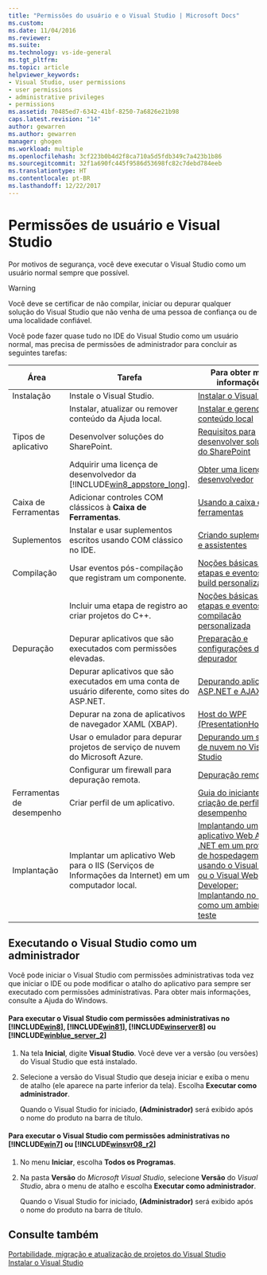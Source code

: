 ```yaml
---
title: "Permissões do usuário e o Visual Studio | Microsoft Docs"
ms.custom: 
ms.date: 11/04/2016
ms.reviewer: 
ms.suite: 
ms.technology: vs-ide-general
ms.tgt_pltfrm: 
ms.topic: article
helpviewer_keywords:
- Visual Studio, user permissions
- user permissions
- administrative privileges
- permissions
ms.assetid: 70485ed7-6342-41bf-8250-7a6826e21b98
caps.latest.revision: "14"
author: gewarren
ms.author: gewarren
manager: ghogen
ms.workload: multiple
ms.openlocfilehash: 3cf223b0b4d2f8ca710a5d5fdb349c7a423b1b86
ms.sourcegitcommit: 32f1a690fc445f9586d53698fc82c7debd784eeb
ms.translationtype: HT
ms.contentlocale: pt-BR
ms.lasthandoff: 12/22/2017
---
```

# <a name="user-permissions-and-visual-studio"></a>Permissões de usuário e Visual Studio
Por motivos de segurança, você deve executar o Visual Studio como um usuário normal sempre que possível.  

> [!WARNING]
>  Você deve se certificar de não compilar, iniciar ou depurar qualquer solução do Visual Studio que não venha de uma pessoa de confiança ou de uma localidade confiável.  

 Você pode fazer quase tudo no IDE do Visual Studio como um usuário normal, mas precisa de permissões de administrador para concluir as seguintes tarefas:  

|Área|Tarefa|Para obter mais informações|  
|----------|----------|--------------------------|  
|Instalação|Instale o Visual Studio.|[Instalar o Visual Studio](../install/install-visual-studio.md)|  
||Instalar, atualizar ou remover conteúdo da Ajuda local.|[Instalar e gerenciar o conteúdo local](../ide/install-and-manage-local-content.md)|  
|Tipos de aplicativo|Desenvolver soluções do SharePoint.|[Requisitos para desenvolver soluções do SharePoint](/office-dev/office-dev/requirements-for-developing-sharepoint-solutions)|  
||Adquirir uma licença de desenvolvedor da [!INCLUDE[win8_appstore_long](../debugger/includes/win8_appstore_long_md.md)].|[Obter uma licença de desenvolvedor](http://go.microsoft.com/fwlink/?LinkID=241313)|  
|Caixa de Ferramentas|Adicionar controles COM clássicos à **Caixa de Ferramentas**.|[Usando a caixa de ferramentas](../ide/using-the-toolbox.md)|  
|Suplementos|Instalar e usar suplementos escritos usando COM clássico no IDE.|[Criando suplementos e assistentes](http://msdn.microsoft.com/Library/c5a47c21-6668-4de3-898d-afa969317e73)|  
|Compilação|Usar eventos pós-compilação que registram um componente.|[Noções básicas sobre etapas e eventos de build personalizados](/cpp/ide/understanding-custom-build-steps-and-build-events)|  
||Incluir uma etapa de registro ao criar projetos do C++.|[Noções básicas sobre etapas e eventos compilação personalizada](/cpp/ide/understanding-custom-build-steps-and-build-events)|  
|Depuração|Depurar aplicativos que são executados com permissões elevadas.|[Preparação e configurações do depurador](../debugger/debugger-settings-and-preparation.md)|  
||Depurar aplicativos que são executados em uma conta de usuário diferente, como sites do ASP.NET.|[Depurando aplicativos ASP.NET e AJAX](../debugger/debugging-aspnet-and-ajax-applications.md)|  
||Depurar na zona de aplicativos de navegador XAML (XBAP).|[Host do WPF (PresentationHost.exe)](/dotnet/framework/wpf/app-development/wpf-host-presentationhost-exe)|  
||Usar o emulador para depurar projetos de serviço de nuvem do Microsoft Azure.|[Depurando um serviço de nuvem no Visual Studio](http://go.microsoft.com/fwlink/?LinkId=266725)|  
||Configurar um firewall para depuração remota.|[Depuração remota](../debugger/remote-debugging.md)|  
|Ferramentas de desempenho|Criar perfil de um aplicativo.|[Guia do iniciante à criação de perfil de desempenho](../profiling/beginners-guide-to-performance-profiling.md)|  
|Implantação|Implantar um aplicativo Web para o IIS (Serviços de Informações da Internet) em um computador local.|[Implantando um aplicativo Web ASP .NET em um provedor de hospedagem usando o Visual Studio ou o Visual Web Developer: Implantando no IIS como um ambiente de teste](http://go.microsoft.com/fwlink/?LinkId=266478)|

## <a name="running-visual-studio-as-an-administrator"></a>Executando o Visual Studio como um administrador  
 Você pode iniciar o Visual Studio com permissões administrativas toda vez que iniciar o IDE ou pode modificar o atalho do aplicativo para sempre ser executado com permissões administrativas. Para obter mais informações, consulte a Ajuda do Windows.  

#### <a name="to-run-visual-studio-with-administrative-permissions-on-includewin8debuggerincludeswin8mdmd-includewin81debuggerincludeswin81mdmd-includewinserver8debuggerincludeswinserver8mdmd-or-includewinblueserver2ideincludeswinblueserver2mdmd"></a>Para executar o Visual Studio com permissões administrativas no [!INCLUDE[win8](../debugger/includes/win8_md.md)], [!INCLUDE[win81](../debugger/includes/win81_md.md)], [!INCLUDE[winserver8](../debugger/includes/winserver8_md.md)] ou [!INCLUDE[winblue_server_2](../ide/includes/winblue_server_2_md.md)]  

1.  Na tela **Inicial**, digite **Visual Studio**. Você deve ver a versão (ou versões) do Visual Studio que está instalado.  

2.  Selecione a versão do Visual Studio que deseja iniciar e exiba o menu de atalho (ele aparece na parte inferior da tela). Escolha **Executar como administrador**.  

     Quando o Visual Studio for iniciado, **(Administrador)** será exibido após o nome do produto na barra de título.  

#### <a name="to-run-visual-studio-with-administrative-permissions-on-includewin7debuggerincludeswin7mdmd-or-includewinsvr08r2debuggerincludeswinsvr08r2mdmd"></a>Para executar o Visual Studio com permissões administrativas no [!INCLUDE[win7](../debugger/includes/win7_md.md)] ou [!INCLUDE[winsvr08_r2](../debugger/includes/winsvr08_r2_md.md)]  

1.  No menu **Iniciar**, escolha **Todos os Programas**.  

2.  Na pasta **Versão** do *Microsoft Visual Studio*, selecione **Versão** do *Visual Studio*, abra o menu de atalho e escolha **Executar como administrador**.  

     Quando o Visual Studio for iniciado, **(Administrador)** será exibido após o nome do produto na barra de título.  

## <a name="see-also"></a>Consulte também  
 [Portabilidade, migração e atualização de projetos do Visual Studio](../porting/port-migrate-and-upgrade-visual-studio-projects.md)   
 [Instalar o Visual Studio](../install/install-visual-studio.md)
